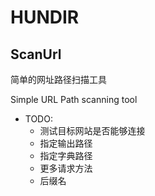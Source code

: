 # HUNDIR

## ScanUrl

简单的网址路径扫描工具

Simple URL Path scanning tool

- TODO:
  - 测试目标网站是否能够连接
  - 指定输出路径
  - 指定字典路径
  - 更多请求方法
  - 后缀名
